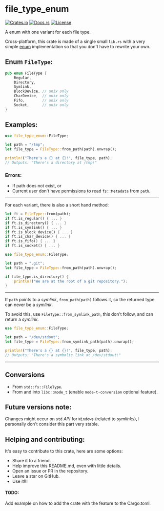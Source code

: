 # file_type_enum

[![Crates.io](https://img.shields.io/crates/v/file_type_enum.svg)](https://crates.io/crates/file_type_enum)
[![Docs.rs](https://docs.rs/file_type_enum/badge.svg)](https://docs.rs/file_type_enum)
[![License](https://img.shields.io/badge/license-MIT-blue.svg)](https://github.com/marcospb19/file_type_enum/blob/main/LICENSE)

A enum with one variant for each file type.

Cross-platform, this crate is made of a single small `lib.rs` with a very
simple [enum](FileType) implementation so that you don't have to rewrite
your own.

## Enum `FileType`:
```rust
pub enum FileType {
    Regular,
    Directory,
    Symlink,
    BlockDevice, // unix only
    CharDevice,  // unix only
    Fifo,        // unix only
    Socket,      // unix only
}
```

## Examples:
```rust
use file_type_enum::FileType;

let path = "/tmp";
let file_type = FileType::from_path(path).unwrap();

println!("There's a {} at {}!", file_type, path);
// Outputs: "There's a directory at /tmp!"
```

### Errors:
- If path does not exist, or
- Current user don't have permissions to read `fs::Metadata` from `path`.

---

For each variant, there is also a short hand method:

```rust
let ft = FileType::from(path);
if ft.is_regular() { ... }
if ft.is_directory() { ... }
if ft.is_symlink() { ... }
if ft.is_block_device() { ... }
if ft.is_char_device() { ... }
if ft.is_fifo() { ... }
if ft.is_socket() { ... }
```

```rust
use file_type_enum::FileType;

let path = ".git";
let file_type = FileType::from_path(path).unwrap();

if file_type.is_directory() {
    println!("We are at the root of a git repository.");
}
```

---

If `path` points to a _symlink_, `from_path(path)` follows it, so the
returned type can never be a _symlink_.

To avoid this, use `FileType::from_symlink_path`, this don't follow, and can
return a _symlink_.

```rust
use file_type_enum::FileType;

let path = "/dev/stdout";
let file_type = FileType::from_symlink_path(path).unwrap();

println!("There's a {} at {}!", file_type, path);
// Outputs: "There's a symbolic link at /dev/stdout!"
```

---

## Conversions
- From `std::fs::FileType`.
- From and into `libc::mode_t` (enable `mode-t-conversion` optional
  feature).

## Future versions note:
Changes might occur on `std` _API_ for `Windows` (related to _symlinks_), I
personally don't consider this part very stable.

## Helping and contributing:
It's easy to contribute to this crate, here are some options:
- Share it to a friend.
- Help improve this README.md, even with little details.
- Open an issue or PR in the repository.
- Leave a star on GitHub.
- Use it!!!

#### TODO:
Add example on how to add the crate with the feature to the Cargo.toml.
